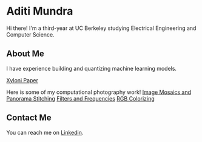 # Aditi Mundra
Hi there! I'm a third-year at UC Berkeley studying Electrical Engineering and Computer Science.

## About Me
I have experience building and quantizing machine learning models.

[Xyloni Paper](https://dl.acm.org/doi/10.1145/3665314.3670810)

Here is some of my computational photography work!
[Image Mosaics and Panorama Stitching](https://aditimundra05.github.io/cs180/4/index.html)
[Filters and Frequencies](https://aditimundra05.github.io/cs180/3/index.html)
[RGB Colorizing](https://aditimundra05.github.io/cs180/2/index.html)

## Contact Me
You can reach me on [Linkedin](https://www.linkedin.com/in/aditi-mundra/).
